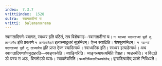 ```yaml
---
index:  7.3.7
vrittiindex:  1528
sutra:  स्वागतादीनां च
vritti:  balamanorama 
---
```


स्वागतादिगणे-स्वागत, स्वध्वर इति पठितं, तत्र विशेषमाह--स्वागतादीनां च। `न य्वाभ्यां पदान्ताभ्यां पूर्वौ तु ताभ्यामैच` इति प्रकरणे `न कर्मव्यतिहारे` इत्यस्मादुत्तरं सूत्रमिदम्। ऐज्न स्यादिति। शेषपूरणमिदम्। `न य्वाभ्यां पदान्ताभ्यां पूर्वौ तु ताभ्यामैच` इति प्राप्त ऐज्न स्यादित्यर्थः। स्वाध्वरिक इति। स्वध्वर इत्याहेत्यर्थः। अथ स्वागतादिगणशेषमुदाहरति--स्वङ्गस्येति। व्याङ्गिरिति। व्यङ्गस्यापत्यमिति विग्रहः। व्यडस्येति। न विद्यते डो यस्य स अडः, विगतोऽडो व्यडः। स्वापतेयमिति। `पथ्यतिथिवसतिस्वपतेर्ढञ्`। द्वारादित्वादैच् प्राप्तो निषिध्यते। 

